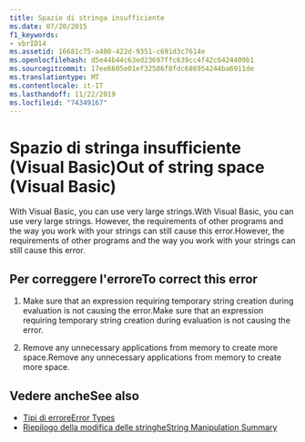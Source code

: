 ```yaml
---
title: Spazio di stringa insufficiente
ms.date: 07/20/2015
f1_keywords:
- vbrID14
ms.assetid: 16681c75-a400-422d-9351-c691d3c7614e
ms.openlocfilehash: d5e44b44c63ed23697ffc639cc4f42c6424409b1
ms.sourcegitcommit: 17ee6605e01ef32506f8fdc686954244ba6911de
ms.translationtype: MT
ms.contentlocale: it-IT
ms.lasthandoff: 11/22/2019
ms.locfileid: "74349167"
---
```

# <a name="out-of-string-space-visual-basic"></a><span data-ttu-id="d7860-102">Spazio di stringa insufficiente (Visual Basic)</span><span class="sxs-lookup"><span data-stu-id="d7860-102">Out of string space (Visual Basic)</span></span>
<span data-ttu-id="d7860-103">With Visual Basic, you can use very large strings.</span><span class="sxs-lookup"><span data-stu-id="d7860-103">With Visual Basic, you can use very large strings.</span></span> <span data-ttu-id="d7860-104">However, the requirements of other programs and the way you work with your strings can still cause this error.</span><span class="sxs-lookup"><span data-stu-id="d7860-104">However, the requirements of other programs and the way you work with your strings can still cause this error.</span></span>  
  
## <a name="to-correct-this-error"></a><span data-ttu-id="d7860-105">Per correggere l'errore</span><span class="sxs-lookup"><span data-stu-id="d7860-105">To correct this error</span></span>  
  
1. <span data-ttu-id="d7860-106">Make sure that an expression requiring temporary string creation during evaluation is not causing the error.</span><span class="sxs-lookup"><span data-stu-id="d7860-106">Make sure that an expression requiring temporary string creation during evaluation is not causing the error.</span></span>  
  
2. <span data-ttu-id="d7860-107">Remove any unnecessary applications from memory to create more space.</span><span class="sxs-lookup"><span data-stu-id="d7860-107">Remove any unnecessary applications from memory to create more space.</span></span>  
  
## <a name="see-also"></a><span data-ttu-id="d7860-108">Vedere anche</span><span class="sxs-lookup"><span data-stu-id="d7860-108">See also</span></span>

- [<span data-ttu-id="d7860-109">Tipi di errore</span><span class="sxs-lookup"><span data-stu-id="d7860-109">Error Types</span></span>](../../../visual-basic/programming-guide/language-features/error-types.md)
- [<span data-ttu-id="d7860-110">Riepilogo della modifica delle stringhe</span><span class="sxs-lookup"><span data-stu-id="d7860-110">String Manipulation Summary</span></span>](../../../visual-basic/language-reference/keywords/string-manipulation-summary.md)
